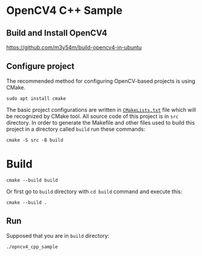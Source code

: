 # OpenCV4 C++ Sample

## Build and Install OpenCV4

https://github.com/m3y54m/build-opencv4-in-ubuntu

## Configure project

The recommended method for configuring OpenCV-based projects
is using CMake.

```console
sudo apt install cmake
```

The basic project configurations are written in
[`CMakeLists.txt`](https://github.com/opencv/opencv/blob/master/samples/cpp/example_cmake/CMakeLists.txt)
file which will be recognized by CMake tool. All source code of this project is in `src` directory.
In order to generate the Makefile and other files used to
build this project in a directory called `build` run these commands:

```console
cmake -S src -B build
```
# Build

```console
cmake --build build
```

Or first go to `build` directory with `cd build` command and execute this:

```console
cmake --build .
```

## Run

Supposed that you are in `build` directory:

```console
./opncv4_cpp_sample
```